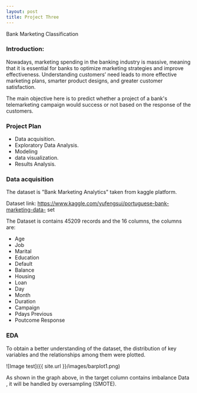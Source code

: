 ```yaml
---
layout: post
title: Project Three
---
```

Bank Marketing Classification

### Introduction:

Nowadays, marketing spending in the banking industry is massive, meaning that it is essential for banks to optimize marketing strategies and improve effectiveness. Understanding customers’ need leads to more effective marketing plans, smarter product designs, and greater customer satisfaction. <br>


The main objective here is to predict whether a project of a bank's telemarketing campaign would success or not based on the response of the customers.<br>


### Project Plan

* Data acquisition.
* Exploratory Data Analysis.
* Modeling
* data visualization.
* Results Analysis.


### Data acquisition

The dataset is "Bank Marketing Analytics" taken from kaggle platform.<br>

Dataset link: https://www.kaggle.com/yufengsui/portuguese-bank-marketing-data- set<br>

The Dataset is contains 45209 records and the 16 columns, the columns are: <br>

* Age
* Job
* Marital
* Education
* Default
* Balance
* Housing
* Loan
* Day
* Month
* Duration
* Campaign
* Pdays Previous
* Poutcome Response

### EDA

To obtain a better understanding of the dataset, the distribution of key variables and the relationships among them were plotted.


![Image test]({{ site.url }}/images/barplot1.png) <br>

As shown in the graph above, in the target column contains imbalance Data , it will be handled by oversampling (SMOTE).







